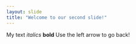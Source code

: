 ```yaml
---
layout: slide
title: "Welcome to our second slide!"
---
```

My text
*italics*
**bold**
Use the left arrow to go back!
